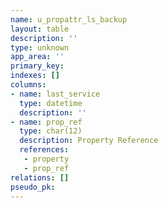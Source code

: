 ```yaml
---
name: u_propattr_ls_backup
layout: table
description: ''
type: unknown
app_area: ''
primary_key: 
indexes: []
columns:
- name: last_service
  type: datetime
  description: ''
- name: prop_ref
  type: char(12)
  description: Property Reference
  references:
   - property
   - prop_ref
relations: []
pseudo_pk: 
---
```


